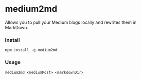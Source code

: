 # medium2md
Allows you to pull your Medium blogs locally and rewrites them in MarkDown.


### Install

```
npm install -g medium2md
```

### Usage

```
medium2md <mediumPost> <markdownDir>
```
